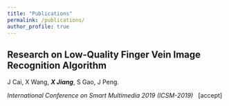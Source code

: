 ```yaml
---
title: "Publications"
permalink: /publications/
author_profile: true
---
```

<!-- 
## **Dual Dynamic Spatial-Temporal Graph Convolution Network for Traffic Prediction**

Y Sun, _**X Jiang**_, Y Hu, K Guo, B Wang, J Gao, B Yin.

_30th International Joint Conference on Artificial Intelligence  (IJCAI-2021)_ &nbsp; \[under review]
-->

## **Research on Low-Quality Finger Vein Image Recognition Algorithm**

J Cai, X Wang, _**X Jiang**_, S Gao, J Peng.

_International Conference on Smart Multimedia 2019  (ICSM-2019)_ &nbsp; \[accept]

